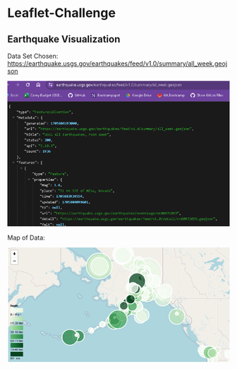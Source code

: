 # Leaflet-Challenge

## Earthquake Visualization
Data Set Chosen: https://earthquake.usgs.gov/earthquakes/feed/v1.0/summary/all_week.geojson

![Alt text](image.png)

Map of Data:

![Alt text](image-2.png)

